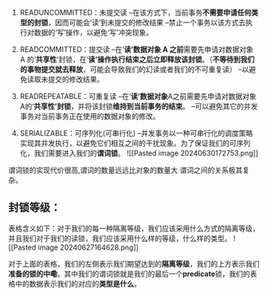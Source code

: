 1. READUNCOMMITTED：未提交读
–在该方式下，当前事务**不需要申请任何类型的封锁**，因而可能会‘读’到未提交的修改结果
–禁止一个事务以该方式去执行对数据的‘写’操作，以避免‘写’冲突现象。


2. READCOMMITTED：提交读
–在‘**读’数据对象 A 之前**需要先申请对数据对象 A 的‘**共享性**’封锁，在‘**读’操作执行结束之后立即释放该封锁**。（**不等待到我们的事物提交就去释放**，可能会导致我们的幻读或者我们的不可重复读）
–以避免读取未提交的修改结果。

3. READREPEATABLE：可重复读
–在‘**读’数据对象**A之前需要先申请对数据对象A的‘**共享性’封锁**，并将该封锁**维持到当前事务的结束**。
–可以避免其它的并发事务对当前事务正在使用的数据对象的修改。

4. SERIALIZABLE：可序列化(可串行化)
–并发事务以一种可串行化的调度策略实现其并发执行，以避免它们相互之间的干扰现象。为了保证我们的可序列化，我们需要进入我们的**谓词锁**。
![[Pasted image 20240630172753.png]]

谓词锁的实现代价很高,谓词的数量远远比对象的数量大
谓词之间的关系极其复杂。

## 封锁等级：
表格含义如下：对于我们的每一种隔离等级，我们应该采用什么方式的隔离等级，并且我们对于我们的读锁，我们应该采用什么样的等级，什么样的类型。
![[Pasted image 20240627164628.png]]

对于上面的表格，我们的左侧表示我们期望达到的**隔离等级**，我们的上方表示我们**准备的锁的中嘞**，其中我们的谓词锁就是我们的最后一个**predicate**锁，我们的表格中的数据表示我们的对应的**类型是什么**。



